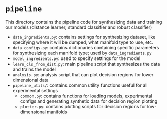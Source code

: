 # `pipeline`

This directory contains the pipeline code for synthesizing data and training our models (distance learner, standard classifier and robust classifier)

- `data_ingredients.py`: contains settings for synthesizing dataset, like specifying where it will be dumped, what manifold type to use, etc.
- `data_configs.py`: contains dictionaries containing specific parameters for synthesizing each manifold type; used by `data_ingredients.py`
- `model_ingredients.py`: used to specify settings for the model
- `learn_cls_from_dist.py`: main pipeline script that synthesizes the data and trains the model
- `analysis.py`: analysis script that can plot decision regions for lower dimensional data
- `pipeline_utils/`: contains common utility functions useful for all experimental settings
  - `common.py`: contains functions for loading models, experimental configs and generating synthetic data for decision region plotting
  - `plotter.py`: contains plotting scripts for decision regions for low-dimensional manifolds
